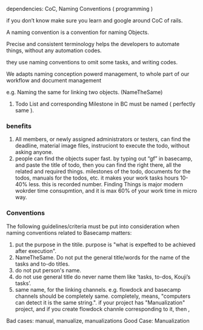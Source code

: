 dependencies: CoC, Naming Conventions ( programming ) 

if you don’t know make sure you learn and google around  CoC of rails. 

A naming convention is a convention for naming Objects. 

Precise and consistent terminology helps the developers to automate things, without any automation codes. 

they use naming conventions to omit some tasks, and writing codes. 

We adapts naming conception powerd management, to whole part of our workflow and document management

e.g. Naming the same for linking two objects. (NameTheSame)
1. Todo List and corresponding Milestone in BC must be named ( perfectly same ). 

### benefits

1. All members, or newly assigned administrators or testers, can find  the deadline, material image files, instruciont to execute the todo, without asking anyone. 
2. people can find the objects super fast. by typing out “gf” in basecamp, and paste the title of todo, then you can find the right there, all the related and required things. milestones of the todo, documents for the todos, manuals for the todos, etc. it makes your work tasks hours 10-40% less. this is recorded number. Finding Things is major modern wokrder time consupmtion, and it is max 60% of your work time in micro way.


### Conventions
The following guidelines/criteria must be put into consideration when naming conventions related to Basecamp matters:

1. put the purpose in the titile. 
purpose is "what is expefted to be achieved after execution". 
2. NameTheSame. 
Do not put the general title/words for the name of the tasks and to-do titles.  
3. do not put person's name. 
4. do not use general title
do never name them like ‘tasks, to-dos, Kouji’s tasks’. 
5. same name, for the linking channels. 
e.g. flowdock and basecamp channels should be completely same. completely, means, "computers can detect it is the same string.".  if your project has "Manualization" project, and if you create flowdock channle corresponding to it, then , 

Bad cases:
manual, manualize, manualizations
Good Case: 
Manualization


